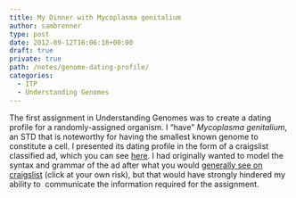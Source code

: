 ```yaml
---
title: My Dinner with Mycoplasma genitalium
author: sambrenner
type: post
date: 2012-09-12T16:06:18+00:00
draft: true
private: true
path: /notes/genome-dating-profile/
categories:
  - ITP
  - Understanding Genomes
---
```

The first assignment in Understanding Genomes was to create a dating profile for a randomly-assigned organism. I &#8220;have&#8221; _Mycoplasma genitalium_, an STD that is noteworthy for having the smallest known genome to constitute a cell.
I presented its dating profile in the form of a craigslist classified ad, which you can see [here][1]. I had originally wanted to model the syntax and grammar of the ad after what you would [generally see on craigslist][2] (click at your own risk), but that would have strongly hindered my ability to  communicate the information required for the assignment.

 [1]: http://samjbrenner.com/projects/genomes/datingprofile.html
 [2]: http://newyork.craigslist.org/m4w/
